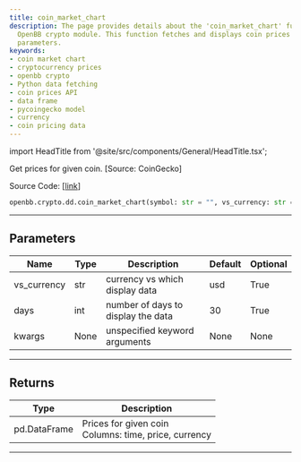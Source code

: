 ```yaml
---
title: coin_market_chart
description: The page provides details about the 'coin_market_chart' function in the
  OpenBB crypto module. This function fetches and displays coin prices based on specified
  parameters.
keywords:
- coin market chart
- cryptocurrency prices
- openbb crypto
- Python data fetching
- coin prices API
- data frame
- pycoingecko model
- currency
- coin pricing data
---
```


import HeadTitle from '@site/src/components/General/HeadTitle.tsx';

<HeadTitle title="coin_market_chart - Dd - Crypto - Reference | OpenBB SDK Docs" />

Get prices for given coin. [Source: CoinGecko]

Source Code: [[link](https://github.com/OpenBB-finance/OpenBBTerminal/tree/main/openbb_terminal/cryptocurrency/due_diligence/pycoingecko_model.py#L222)]

```python
openbb.crypto.dd.coin_market_chart(symbol: str = "", vs_currency: str = "usd", days: int = 30, kwargs: Any)
```

---

## Parameters

| Name | Type | Description | Default | Optional |
| ---- | ---- | ----------- | ------- | -------- |
| vs_currency | str | currency vs which display data | usd | True |
| days | int | number of days to display the data | 30 | True |
| kwargs | None | unspecified keyword arguments | None | None |


---

## Returns

| Type | Description |
| ---- | ----------- |
| pd.DataFrame | Prices for given coin<br/>Columns: time, price, currency |
---
